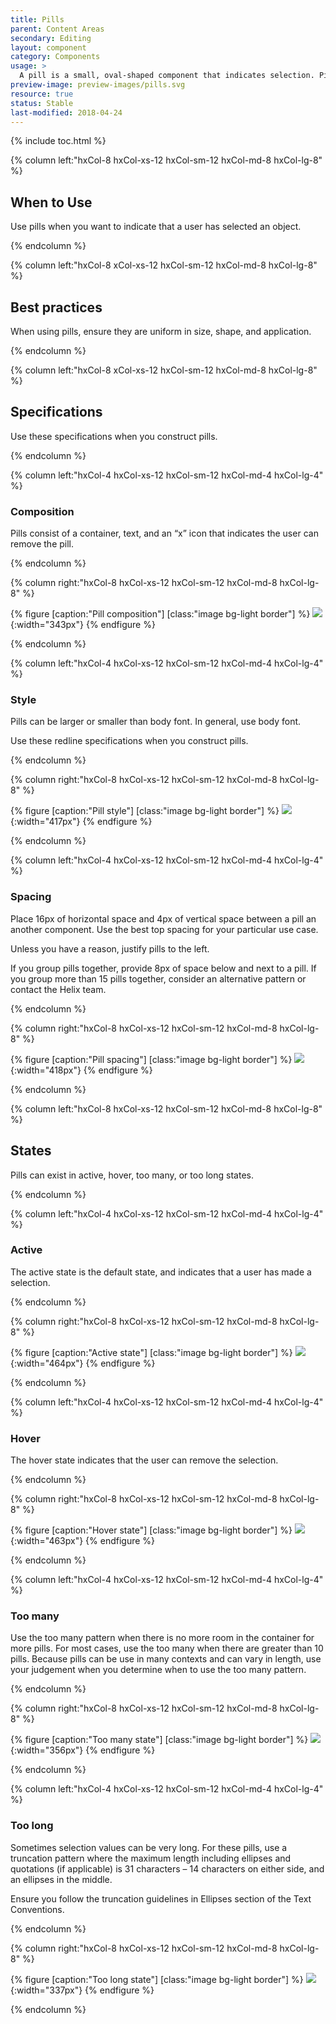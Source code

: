 ```yaml
---
title: Pills
parent: Content Areas
secondary: Editing
layout: component
category: Components
usage: >
  A pill is a small, oval-shaped component that indicates selection. Pills are often associated with tags, however, you can also apply pills to keyword search terms, input text search, or the name of a server selected by the user. You can represent any selectable object with a pill.
preview-image: preview-images/pills.svg
resource: true
status: Stable
last-modified: 2018-04-24
---
```


{% include toc.html %}

<section class="static-section" markdown="1">

<div class="hxRow" markdown="1">

{% column left:"hxCol-8 hxCol-xs-12 hxCol-sm-12 hxCol-md-8 hxCol-lg-8" %}

## When to Use

Use pills when you want to indicate that a user has selected an object.

{% endcolumn %}

</div>

</section>

<section class="static-section" markdown="1">

<div class="hxRow" markdown="1">

{% column left:"hxCol-8 xCol-xs-12 hxCol-sm-12 hxCol-md-8 hxCol-lg-8" %}

## Best practices

When using pills, ensure they are uniform in size, shape, and application.

{% endcolumn %}

</div>

</section>

<section class="static-section" markdown="1">

<div class="hxRow" markdown="1">

{% column left:"hxCol-8 xCol-xs-12 hxCol-sm-12 hxCol-md-8 hxCol-lg-8" %}

## Specifications
Use these specifications when you construct pills.

{% endcolumn %}

</div>

</section>

<section class="static-section" markdown="1">

<div class="hxRow" markdown="1">

{% column left:"hxCol-4 hxCol-xs-12 hxCol-sm-12 hxCol-md-4 hxCol-lg-4" %}

### Composition

Pills consist of a container, text, and an “x” icon that indicates the user can remove the pill.

{% endcolumn %}

{% column right:"hxCol-8 hxCol-xs-12 hxCol-sm-12 hxCol-md-8 hxCol-lg-8" %}

{% figure [caption:"Pill composition"] [class:"image bg-light border"] %}
![]({{site.url}}/assets/images/components/content-areas/pills/pills_composition.png){:width="343px"}
{% endfigure %}

{% endcolumn %}

</div>

</section>

<section class="static-section" markdown="1">

<div class="hxRow" markdown="1">

{% column left:"hxCol-4 hxCol-xs-12 hxCol-sm-12 hxCol-md-4 hxCol-lg-4" %}

### Style

Pills can be larger or smaller than body font. In general, use body font.

Use these redline specifications when you construct pills.

{% endcolumn %}

{% column right:"hxCol-8 hxCol-xs-12 hxCol-sm-12 hxCol-md-8 hxCol-lg-8" %}

{% figure [caption:"Pill style"] [class:"image bg-light border"] %}
![]({{site.url}}/assets/images/components/content-areas/pills/pills_style.png){:width="417px"}
{% endfigure %}

{% endcolumn %}

</div>

</section>

<section class="static-section" markdown="1">

<div class="hxRow" markdown="1">

{% column left:"hxCol-4 hxCol-xs-12 hxCol-sm-12 hxCol-md-4 hxCol-lg-4" %}

### Spacing

Place 16px of horizontal space and 4px of vertical space between a pill an another component. Use the best top spacing for your particular use case.

Unless you have a reason, justify pills to the left.

If you group pills together, provide 8px of space below and next to a pill. If you group more than 15 pills together, consider an alternative pattern or contact the Helix team.

{% endcolumn %}

{% column right:"hxCol-8 hxCol-xs-12 hxCol-sm-12 hxCol-md-8 hxCol-lg-8" %}

{% figure [caption:"Pill spacing"] [class:"image bg-light border"] %}
![]({{site.url}}/assets/images/components/content-areas/pills/pills_spacing.png){:width="418px"}
{% endfigure %}

{% endcolumn %}

</div>

</section>

<section class="static-section" markdown="1">

<div class="hxRow" markdown="1">

{% column left:"hxCol-8 hxCol-xs-12 hxCol-sm-12 hxCol-md-8 hxCol-lg-8" %}

## States

Pills can exist in active, hover, too many, or too long states.

{% endcolumn %}

</div>

</section>

<section class="static-section" markdown="1">

<div class="hxRow" markdown="1">

{% column left:"hxCol-4 hxCol-xs-12 hxCol-sm-12 hxCol-md-4 hxCol-lg-4" %}

### Active
The active state is the default state, and indicates that a user has made a selection.

{% endcolumn %}

{% column right:"hxCol-8 hxCol-xs-12 hxCol-sm-12 hxCol-md-8 hxCol-lg-8" %}

{% figure [caption:"Active state"] [class:"image bg-light border"] %}
![]({{site.url}}/assets/images/components/content-areas/pills/pills_states_active.png){:width="464px"}
{% endfigure %}

{% endcolumn %}

</div>

</section>

<section class="static-section" markdown="1">

<div class="hxRow" markdown="1">

{% column left:"hxCol-4 hxCol-xs-12 hxCol-sm-12 hxCol-md-4 hxCol-lg-4" %}

### Hover
The hover state indicates that the user can remove the selection.

{% endcolumn %}

{% column right:"hxCol-8 hxCol-xs-12 hxCol-sm-12 hxCol-md-8 hxCol-lg-8" %}

{% figure [caption:"Hover state"] [class:"image bg-light border"] %}
![]({{site.url}}/assets/images/components/content-areas/pills/pills_states_hover.png){:width="463px"}
{% endfigure %}

{% endcolumn %}

</div>

</section>

<section class="static-section" markdown="1">

<div class="hxRow" markdown="1">

{% column left:"hxCol-4 hxCol-xs-12 hxCol-sm-12 hxCol-md-4 hxCol-lg-4" %}

### Too many
Use the too many pattern when there is no more room in the container for more pills. For most cases, use the too many when there are greater than 10 pills. Because pills can be use in many contexts and can vary in length, use your judgement when you determine when to use the too many pattern.

{% endcolumn %}

{% column right:"hxCol-8 hxCol-xs-12 hxCol-sm-12 hxCol-md-8 hxCol-lg-8" %}

{% figure [caption:"Too many state"] [class:"image bg-light border"] %}
![]({{site.url}}/assets/images/components/content-areas/pills/pills_states_toomany.png){:width="356px"}
{% endfigure %}

{% endcolumn %}

</div>

</section>

<section class="static-section" markdown="1">

<div class="hxRow" markdown="1">

{% column left:"hxCol-4 hxCol-xs-12 hxCol-sm-12 hxCol-md-4 hxCol-lg-4" %}

### Too long
Sometimes selection values can be very long. For these pills, use a truncation pattern where the maximum length including ellipses and quotations (if applicable) is 31 characters – 14 characters on either side, and an ellipses in the middle.

Ensure you follow the truncation guidelines in Ellipses section of the Text Conventions.

{% endcolumn %}

{% column right:"hxCol-8 hxCol-xs-12 hxCol-sm-12 hxCol-md-8 hxCol-lg-8" %}

{% figure [caption:"Too long state"] [class:"image bg-light border"] %}
![]({{site.url}}/assets/images/components/content-areas/pills/pills_states_toolong.png){:width="337px"}
{% endfigure %}

{% endcolumn %}

</div>

</section>
